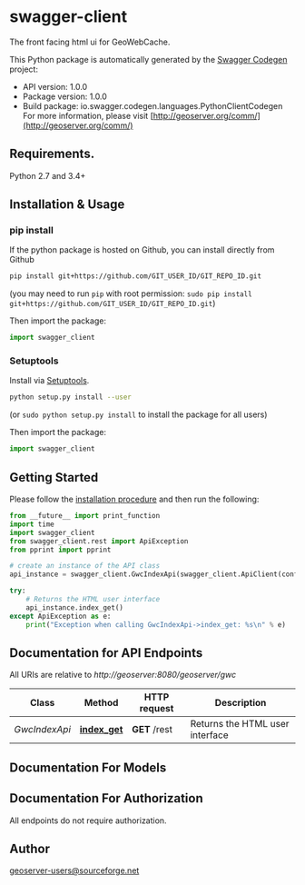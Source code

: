 # swagger-client
The front facing html ui for GeoWebCache.

This Python package is automatically generated by the [Swagger Codegen](https://github.com/swagger-api/swagger-codegen) project:

- API version: 1.0.0
- Package version: 1.0.0
- Build package: io.swagger.codegen.languages.PythonClientCodegen
For more information, please visit [http://geoserver.org/comm/](http://geoserver.org/comm/)

## Requirements.

Python 2.7 and 3.4+

## Installation & Usage
### pip install

If the python package is hosted on Github, you can install directly from Github

```sh
pip install git+https://github.com/GIT_USER_ID/GIT_REPO_ID.git
```
(you may need to run `pip` with root permission: `sudo pip install git+https://github.com/GIT_USER_ID/GIT_REPO_ID.git`)

Then import the package:
```python
import swagger_client 
```

### Setuptools

Install via [Setuptools](http://pypi.python.org/pypi/setuptools).

```sh
python setup.py install --user
```
(or `sudo python setup.py install` to install the package for all users)

Then import the package:
```python
import swagger_client
```

## Getting Started

Please follow the [installation procedure](#installation--usage) and then run the following:

```python
from __future__ import print_function
import time
import swagger_client
from swagger_client.rest import ApiException
from pprint import pprint

# create an instance of the API class
api_instance = swagger_client.GwcIndexApi(swagger_client.ApiClient(configuration))

try:
    # Returns the HTML user interface
    api_instance.index_get()
except ApiException as e:
    print("Exception when calling GwcIndexApi->index_get: %s\n" % e)

```

## Documentation for API Endpoints

All URIs are relative to *http://geoserver:8080/geoserver/gwc*

Class | Method | HTTP request | Description
------------ | ------------- | ------------- | -------------
*GwcIndexApi* | [**index_get**](docs/GwcIndexApi.md#index_get) | **GET** /rest | Returns the HTML user interface


## Documentation For Models



## Documentation For Authorization

 All endpoints do not require authorization.


## Author

geoserver-users@sourceforge.net

